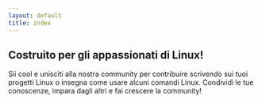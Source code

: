 ```yaml
---
layout: default
title: index
---
```


## Costruito per gli appassionati di Linux!

Sii cool e unisciti alla nostra community per contribuire scrivendo sui tuoi progetti Linux o insegna come usare alcuni comandi Linux. Condividi le tue conoscenze, impara dagli altri e fai crescere la community!


